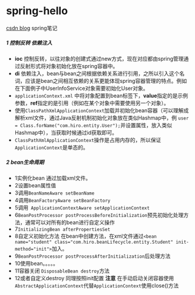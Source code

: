 # spring-hello
[csdn blog](https://blog.csdn.net/persistinlife/article/category/8960070)
spring笔记
##### 1 控制反转 依赖注入
- **ioc** 控制反转，以往对象的创建式通过new方式，现在对应都由spring管理通过反射形式将对象初始化放在spring容器中。
- **di** 依赖注入，bean与bean之间根据依赖关系进行引用，之所以引入这个名词，应该是bean之间相互依赖的关系更能体现spring容器管理的特点。例如在下面例子中UserInfoService对象需要初始化User对象。
- `applicationContext.xml` 中将对象配置到bean标签下，**value**指定的是示例参数，**ref**指定的是引用（例如在某个对象中需要使用另一个对象）。
- 使用`ClassPathXmlApplicationContext`加载并初始化bean容器（可以理解成解析xml文件，通过Java反射机制初始化对象放在类似Hashmap中，例 `user = Class.forName("com.hiro.entity.User");`并设置属性，放入类似Hashmap中），当获取时候通过id获取即可。
- `ClassPathXmlApplicationContext`操作是占用内存的，所以保证`ApplicationContext`是单态的。
##### 2 bean生命周期
- 1实例化bean 通过加载xml文件。
- 2设置bean属性值 
- 3调用`BeanNameAware setBeanName`
- 4调用`BeanFactoryAware setBeanFactory` 
- 5调用` ApplicationContextAware setApplicationContext` 
- 6`BeanPostProcessor postProcessBeforeInitialization`预先初始化处理方法，通常可以对所有的bean进行自定义操作
- 7`InitializingBean afterPropertiesSet`
- 8自定义初始化方法 在bean中创建方法，在xml文件通过`<bean name="student" class="com.hiro.beanLifecycle.entity.Student" init-method="init">`加入。
- 9`BeanPostProcessor postProcessAfterInitialization`后处理方法
- 10使用bean。。。。。
- 11容器关闭 `DisposableBean destroy`方法
- 12或者自定义destroy 同理按照init配置
**注意**
在手动启动关闭容器使用`AbstractApplicationContext`代替`ApplicationContext`使用close()方法
